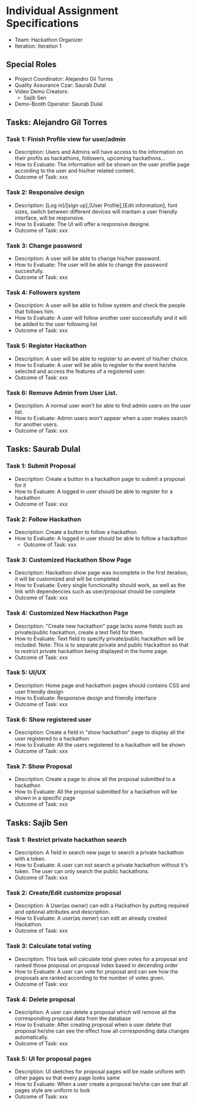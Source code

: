 # Individual Assignment Specifications

- Team: Hackathon Organizer
- Iteration: Iteration 1

## Special Roles

- Project Coordinator: Alejandro Gil Torres 
- Quality Assurance Czar: Saurab Dulal
- Video Demo Creators:
  - Sajib Sen
- Demo-Booth Operator: Saurab Dulal

## Tasks: Alejandro Gil Torres

### Task 1: Finish Profile view for user/admin
- Description: Users and Admins will have access to the information on their profils as hackathons, followers, upcoming hackathons...
- How to Evaluate: The information will be shown on the user profile page according to the user and his/her related content.
- Outcome of Task: xxx 

### Task 2: Responsive design
- Description: [Log in]/[sign up],[User Profile],[Edit information], font sizes, switch between different devices will mantain a user friendly interface, will be responsive.
- How to Evaluate: The UI will offer a  responsive designe.
- Outcome of Task: xxx

### Task 3: Change password
- Description: A user will be able to change his/her password.
- How to Evaluate: The user will be able to change the password succesfully.
- Outcome of Task: xxx

### Task 4: Followers system
- Description: A user will be able to follow system and check the people that follows him.
- How to Evaluate: A user will follow another user successfully and it will be added to the user following list
- Outcome of Task: xxx

### Task 5: Register Hackathon
- Description: A user will be able to register to an event of his/her choice.
- How to Evaluate: A user will be able to register to the event he/she selected and access the features of a registered user.
- Outcome of Task: xxx

### Task 6: Remove Admin from User List.
- Description: A normal user won't be able to find admin users on the user list.
- How to Evaluate: Admin users won't appear when a user makes search for another users.
- Outcome of Task: xxx


## Tasks: Saurab Dulal

### Task 1: Submit Proposal
- Description: Create a button in a hackathon page to submit a proposal for it
- How to Evaluate: A logged in user should be able to register for a hackathon
- Outcome of Task: xxx

### Task 2: Follow Hackathon
- Description: Create a button to follow a hackathon
- How to Evaluate: A logged in user should be able to follow a hackathon
    - Outcome of Task: xxx

### Task 3: Customized Hackathon Show Page
- Description: Hackathon show page was incomplete in the first iteration, it will be customized and will be completed
- How to Evaluate: Every single functionality should work, as well as the link with dependencies such as user/proposal should be complete
- Outcome of Task: xxx

### Task 4: Customized New Hackathon Page
- Description: "Create new hackathon" page lacks some fields such as private/public hackathon, create a text field for them.  
- How to Evaluate: Text field to specify private/public hackathon will be included. Note: This is to separate private and public Hackathon so that to restrict private hackathon being displayed in the home page. 
- Outcome of Task: xxx

### Task 5: UI/UX
- Description: Home page and hackathon pages should contains CSS and user friendly design
- How to Evaluate: Responsive design and friendly interface
- Outcome of Task: xxx

### Task 6: Show registered user
- Description: Create a field in "show hackathon" page to display all the user registered to a hackathon
- How to Evaluate: All the users registered to a hackathon will be shown
- Outcome of Task: xxx

### Task 7: Show Proposal
- Description: Create a page to show all the proposal submitted to a hackathon
- How to Evaluate: All the proposal submitted for a hackathon will be shown in a specific page
- Outcome of Task: xxx


## Tasks: Sajib Sen

### Task 1: Restrict private hackathon search
- Description: A field in search new page to search a private hackathon with a token.
- How to Evaluate: A user can not search a private hackathon without it's token. The user can only search the public hackathons.
- Outcome of Task: xxx

### Task 2: Create/Edit customize proposal 
- Description: A User(as owner) can edit a Hackathon by putting required and optional attributes and description.
- How to Evaluate: A user(as owner) can edit an already created Hackathon.
- Outcome of Task: xxx

### Task 3: Calculate total voting
- Description: This task will calculate total given votes for a proposal and ranked those proposal on proposal index based in decending order
- How to Evaluate: A user can vote for proposal and can see how the proposals are ranked according to the number of votes given.
- Outcome of Task: xxx

### Task 4: Delete proposal
- Description: A user can delete a proposal which will remove all the corresponding proposal data from the database
- How to Evaluate: After creating proposal when a user delete that proposal he/she can see the effect how all corresponding data changes automatically.
- Outcome of Task: xxx

### Task 5: UI for proposal pages
- Description: UI sketches for proposal pages will be made uniform with other pages so that every page looks same
- How to Evaluate: When a user create a proposal he/she can see that all pages style are uniform to look
- Outcome of Task: xxx


